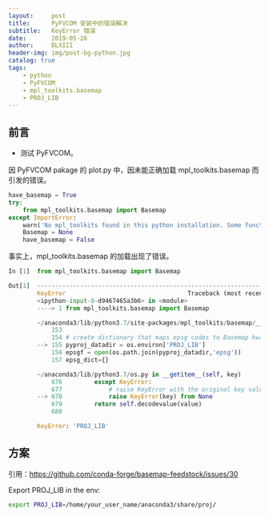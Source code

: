 ```yaml
---
layout:     post
title:      PyFVCOM 安装中的错误解决
subtitle:   KeyError 错误
date:       2019-05-28
author:     DLXIII
header-img: img/post-bg-python.jpg
catalog: true
tags:
    - python
    - PyFVCOM
    - mpl_toolkits.basemap
    - PROJ_LIB
---
```



## 前言

* 测试 PyFVCOM。

因 PyFVCOM pakage 的 plot.py 中，因未能正确加载 mpl_toolkits.basemap 而引发的错误。

~~~python
have_basemap = True
try:
    from mpl_toolkits.basemap import Basemap
except ImportError:
    warn('No mpl_toolkits found in this python installation. Some functions will be disabled.')
    Basemap = None
    have_basemap = False
~~~

事实上，mpl_toolkits.basemap 的加载出现了错误。

~~~python
In [1]  from mpl_toolkits.basemap import Basemap

Out[1]  ---------------------------------------------------------------------------
        KeyError                                  Traceback (most recent call last)
        <ipython-input-8-d9467465a3b6> in <module>
        ----> 1 from mpl_toolkits.basemap import Basemap

        ~/anaconda3/lib/python3.7/site-packages/mpl_toolkits/basemap/__init__.py in <module>
            153 
            154 # create dictionary that maps epsg codes to Basemap kwargs.
        --> 155 pyproj_datadir = os.environ['PROJ_LIB']
            156 epsgf = open(os.path.join(pyproj_datadir,'epsg'))
            157 epsg_dict={}

        ~/anaconda3/lib/python3.7/os.py in __getitem__(self, key)
            676         except KeyError:
            677             # raise KeyError with the original key value
        --> 678             raise KeyError(key) from None
            679         return self.decodevalue(value)
            680 

        KeyError: 'PROJ_LIB'
~~~

<!--more-->

## 方案

引用：https://github.com/conda-forge/basemap-feedstock/issues/30

Export PROJ_LIB in the env:

~~~bash
export PROJ_LIB=/home/your_user_name/anaconda3/share/proj/
~~~